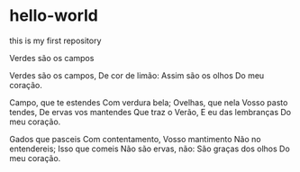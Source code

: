 # hello-world
this is my first repository

Verdes são os campos

Verdes são os campos,
De cor de limão:
Assim são os olhos
Do meu coração.

Campo, que te estendes
Com verdura bela;
Ovelhas, que nela
Vosso pasto tendes,
De ervas vos mantendes
Que traz o Verão,
E eu das lembranças
Do meu coração.

Gados que pasceis
Com contentamento,
Vosso mantimento
Não no entendereis;
Isso que comeis
Não são ervas, não:
São graças dos olhos
Do meu coração.
